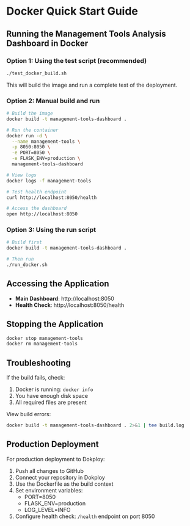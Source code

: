 # Docker Quick Start Guide

## Running the Management Tools Analysis Dashboard in Docker

### Option 1: Using the test script (recommended)

```bash
./test_docker_build.sh
```

This will build the image and run a complete test of the deployment.

### Option 2: Manual build and run

```bash
# Build the image
docker build -t management-tools-dashboard .

# Run the container
docker run -d \
  --name management-tools \
  -p 8050:8050 \
  -e PORT=8050 \
  -e FLASK_ENV=production \
  management-tools-dashboard

# View logs
docker logs -f management-tools

# Test health endpoint
curl http://localhost:8050/health

# Access the dashboard
open http://localhost:8050
```

### Option 3: Using the run script

```bash
# Build first
docker build -t management-tools-dashboard .

# Then run
./run_docker.sh
```

## Accessing the Application

- **Main Dashboard**: http://localhost:8050
- **Health Check**: http://localhost:8050/health

## Stopping the Application

```bash
docker stop management-tools
docker rm management-tools
```

## Troubleshooting

If the build fails, check:

1. Docker is running: `docker info`
2. You have enough disk space
3. All required files are present

View build errors:

```bash
docker build -t management-tools-dashboard . 2>&1 | tee build.log
```

## Production Deployment

For production deployment to Dokploy:

1. Push all changes to GitHub
2. Connect your repository in Dokploy
3. Use the Dockerfile as the build context
4. Set environment variables:
   - PORT=8050
   - FLASK_ENV=production
   - LOG_LEVEL=INFO
5. Configure health check: `/health` endpoint on port 8050
